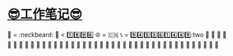 # __[:sunglasses:工作笔记:sunglasses:](https://github.com/benniao1996/1996)__
:restroom: = :neckbeard:
:underage: < :one::nine::nine::six:
:globe_with_meridians: = :cn:
:telephone_receiver: = :nine::four::five::three::six::one::four::four::nine::two
:shit: :shit: :shit: :shit: :shit: :shit: :shit: :shit: :shit: :shit: :shit: :shit: :shit: :shit: :shit: :shit: :shit: :shit: :shit: :shit: :shit: :shit: :shit: :shit: :shit: :shit: :shit: :shit: :shit: :shit: :shit: :shit: :shit: :shit: :shit: :shit: :shit: :shit: :shit: :shit: :shit:
